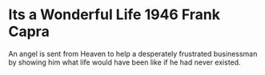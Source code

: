 # Its a Wonderful Life 1946 Frank Capra
An angel is sent from Heaven to help a desperately frustrated businessman by showing him what life would have been like if he had never existed.
